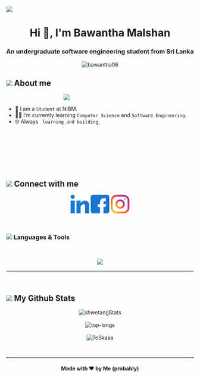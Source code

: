 <picture><img align="center" src="https://user-images.githubusercontent.com/74038190/213910845-af37a709-8995-40d6-be59-724526e3c3d7.gif" width="1100"><picture/>
<br>

<h1 align="center">Hi 👋, I'm Bawantha Malshan</h1>
<h3 align="center">An undergraduate software engineering student from Sri Lanka</h3>

<p align="center"> <img src="https://komarev.com/ghpvc/?username=bawantha06&label=Profile%20views&color=0e75b6&style=flat" alt="bawantha06" /> </p>

## <picture><img src = "https://github.com/7oSkaaa/7oSkaaa/blob/main/Images/about_me.gif?raw=true" width = 50px></picture> About me

<picture> <img align="right" src="https://media.giphy.com/media/SWoSkN6DxTszqIKEqv/giphy.gif" width = 350px></picture>
<br> 

- :school: I am a `Student` at NIBM.
- :student: I’m currently learning `Computer Science` and `Software Engineering`.
- :nerd_face: Always ` learning and building`.

  
<br>
<br> 
<br>
<br>
<br>
<br>



 <!--Connect with me-->  
## <picture> <img src="https://github.com/7oSkaaa/7oSkaaa/blob/main/Images/Connect-with-me.gif?raw=true" width="100px"> </picture> Connect with me

<p align="center">  
<a href="" target="blank"><img align="center" src="https://raw.githubusercontent.com/SubhadeepZilong/SubhadeepZilong/main/icons/Social/linked-in-alt.svg" alt="linkedin" height="50" width="50" /></a>
<a href="https://www.facebook.com/bawantha.malshan.90?mibextid=JRoKGi" target="blank"><img align="center" src="https://raw.githubusercontent.com/SubhadeepZilong/SubhadeepZilong/main/icons/Social/facebook.svg" alt="facebook" height="50" width="50" /></a>
<a href="https://www.instagram.com/__.ceylon_walker.__?igsh=MTdyeGg2ZWxpMzVreg==" target="blank"><img align="center" src="https://raw.githubusercontent.com/SubhadeepZilong/SubhadeepZilong/main/icons/Social/instagram.svg" alt="instergram" height="50" width="50" /></a>
</p>

</p>
<br>

<!--Languages and Tools -->
 ### <picture> <img src = "https://github.com/7oSkaaa/7oSkaaa/blob/main/Images/Software_Tools.gif?raw=true" width = 50px>  </picture> Languages & Tools
<br>
<p align="center">
  <a href="https://skillicons.dev">
    <img src="https://skillicons.dev/icons?i=figma,github,html,js,css,eclipse,mongodb,mysql,py,ps,vscode&perline=14" />
  </a>
</p>



***
<br>

<!--Github Status-->
## <picture> <img src = "https://github.com/7oSkaaa/7oSkaaa/blob/main/Images/Statistics.gif?raw=true" width = 50px>  </picture> My Github Stats
<p align="center">
  <img src="https://github-readme-stats.vercel.app/api?username=bawantha06&theme=dark&show_icons=true" alt="shwetangStats" />  
  <br />
  <br />
  <img src="https://github-readme-stats.vercel.app/api/top-langs/?username=bawantha06&layout=compact&theme=dark" alt="top-langs" />
  <br/>
  <br/>
  <img src="https://github-readme-streak-stats.herokuapp.com/?user=bawantha06&theme=tokyonight_duo" alt="7oSkaaa" />
</p>
<br/>

***
<h4 align="center">Made with ❤️ by Me (probably)</h4>











